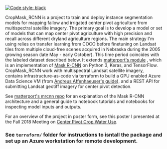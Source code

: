 [![Code style: black](https://img.shields.io/badge/code%20style-black-000000.svg)](https://github.com/ambv/black)

CropMask_RCNN is a project to train and deploy instance segmentation models for mapping fallow and irrigated center pivot agriculture from multispectral satellite imagery. The primary goal is to develop a model or set of models that can map center pivot agriculture with high precision and recall across different dryland agriculture regions. The main strategy I'm using relies on transfer learning from COCO before finetuning on Landsat tiles from multiple cloud-free scenes acquired in Nebraska during the 2005 growing season (late May - early October). This time period coincides with the labeled dataset described below. It extends [matterport's module](https://github.com/matterport/Mask_RCNN) , which is an implementation of [Mask R-CNN](https://arxiv.org/abs/1703.06870) on Python 3, Keras, and TensorFlow. CropMask_RCNN work with multispectral Landsat satellite imagery, contains infrastructure-as-code via terraform to build a GPU enabled Azure Data Science VM (from [Andreus Affenhaeuser's guide](https://medium.com/@an0xff/automated-dev-workflow-for-using-data-science-vm-on-azure-13c1a5b56f91)), and a REST API for submitting Landsat geotiff imagery for center pivot detection. 

See [matterport's mrcnn repo](https://github.com/matterport/Mask_RCNN) for an explanation of the Mask R-CNN architecture and a general guide to notebook tutorials and notebooks for inspecting model inputs and outputs.

For an overview of the project in poster form, see this poster I presented at the Fall 2018 Meeting on [Center Pivot Crop Water Use](assets/cropmask_agu2018.pdf). 



### See `terraform/` folder for instructions to isntall the package and set up an Azure workstation for remote development.
